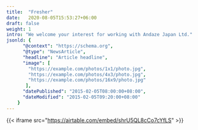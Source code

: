 ```yaml
---
title:  "Fresher"
date:   2020-08-05T15:53:27+06:00
draft: false
weight: 1
intro: "We welcome your interest for working with Andaze Japan Ltd."
jsonld: {
      "@context": "https://schema.org",
      "@type": "NewsArticle",
      "headline": "Article headline",
      "image": [
        "https://example.com/photos/1x1/photo.jpg",
        "https://example.com/photos/4x3/photo.jpg",
        "https://example.com/photos/16x9/photo.jpg"
       ],
      "datePublished": "2015-02-05T08:00:00+08:00",
      "dateModified": "2015-02-05T09:20:00+08:00"
    }
---
```

{{< iframe src="https://airtable.com/embed/shrU5QL8cCo7cYfLS" >}}